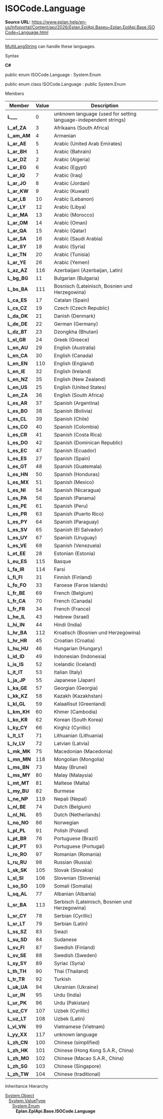 # ISOCode.Language

**Source URL:** https://www.eplan.help/en-us/Infoportal/Content/api/2026/Eplan.EplApi.Baseu~Eplan.EplApi.Base.ISOCode+Language.html

---

[MultiLangString](Eplan.EplApi.Baseu~Eplan.EplApi.Base.MultiLangString.html) can handle these languages.

Syntax

**C#**



public enum ISOCode.Language : System.Enum

public enum class ISOCode.Language : public System.Enum


Members

| Member | Value | Description |
| --- | --- | --- |
| **L\_\_\_** | 0 | unknown language (used for setting language-independent strings) |
| **L\_af\_ZA** | 3 | Afrikaans (South Africa) |
| **L\_am\_AM** | 4 | Armenian |
| **L\_ar\_AE** | 5 | Arabic (United Arab Emirates) |
| **L\_ar\_BH** | 1 | Arabic (Bahrain) |
| **L\_ar\_DZ** | 2 | Arabic (Algeria) |
| **L\_ar\_EG** | 6 | Arabic (Egypt) |
| **L\_ar\_IQ** | 7 | Arabic (Iraq) |
| **L\_ar\_JO** | 8 | Arabic (Jordan) |
| **L\_ar\_KW** | 9 | Arabic (Kuwait) |
| **L\_ar\_LB** | 10 | Arabic (Lebanon) |
| **L\_ar\_LY** | 12 | Arabic (Libya) |
| **L\_ar\_MA** | 13 | Arabic (Morocco) |
| **L\_ar\_OM** | 14 | Arabic (Oman) |
| **L\_ar\_QA** | 15 | Arabic (Qatar) |
| **L\_ar\_SA** | 16 | Arabic (Saudi Arabia) |
| **L\_ar\_SY** | 18 | Arabic (Syria) |
| **L\_ar\_TN** | 20 | Arabic (Tunisia) |
| **L\_ar\_YE** | 26 | Arabic (Yemen) |
| **L\_az\_AZ** | 116 | Azerbaijani (Azerbaijan, Latin) |
| **L\_bg\_BG** | 11 | Bulgarian (Bulgaria) |
| **L\_bs\_BA** | 111 | Bosnisch (Lateinisch, Bosnien und Herzegowina) |
| **L\_ca\_ES** | 17 | Catalan (Spain) |
| **L\_cs\_CZ** | 19 | Czech (Czech Republic) |
| **L\_da\_DK** | 21 | Danish (Denmark) |
| **L\_de\_DE** | 22 | German (Germany) |
| **L\_dz\_BT** | 23 | Dzongkha (Bhutan) |
| **L\_el\_GR** | 24 | Greek (Greece) |
| **L\_en\_AU** | 29 | English (Australia) |
| **L\_en\_CA** | 30 | English (Canada) |
| **L\_en\_EN** | 110 | English (England) |
| **L\_en\_IE** | 32 | English (Ireland) |
| **L\_en\_NZ** | 35 | English (New Zealand) |
| **L\_en\_US** | 25 | English (United States) |
| **L\_en\_ZA** | 36 | English (South Africa) |
| **L\_es\_AR** | 37 | Spanish (Argentina) |
| **L\_es\_BO** | 38 | Spanish (Bolivia) |
| **L\_es\_CL** | 39 | Spanish (Chile) |
| **L\_es\_CO** | 40 | Spanish (Colombia) |
| **L\_es\_CR** | 41 | Spanish (Costa Rica) |
| **L\_es\_DO** | 42 | Spanish (Dominican Republic) |
| **L\_es\_EC** | 47 | Spanish (Ecuador) |
| **L\_es\_ES** | 27 | Spanish (Spain) |
| **L\_es\_GT** | 48 | Spanish (Guatemala) |
| **L\_es\_HN** | 50 | Spanish (Honduras) |
| **L\_es\_MX** | 51 | Spanish (Mexico) |
| **L\_es\_NI** | 54 | Spanish (Nicaragua) |
| **L\_es\_PA** | 56 | Spanish (Panama) |
| **L\_es\_PE** | 61 | Spanish (Peru) |
| **L\_es\_PR** | 63 | Spanish (Puerto Rico) |
| **L\_es\_PY** | 64 | Spanish (Paraguay) |
| **L\_es\_SV** | 65 | Spanish (El Salvador) |
| **L\_es\_UY** | 67 | Spanish (Uruguay) |
| **L\_es\_VE** | 68 | Spanish (Venezuela) |
| **L\_et\_EE** | 28 | Estonian (Estonia) |
| **L\_eu\_ES** | 115 | Basque |
| **L\_fa\_IR** | 114 | Farsi |
| **L\_fi\_FI** | 31 | Finnish (Finland) |
| **L\_fo\_FO** | 33 | Faroese (Faroe Islands) |
| **L\_fr\_BE** | 69 | French (Belgium) |
| **L\_fr\_CA** | 70 | French (Canada) |
| **L\_fr\_FR** | 34 | French (France) |
| **L\_he\_IL** | 43 | Hebrew (Israel) |
| **L\_hi\_IN** | 44 | Hindi (India) |
| **L\_hr\_BA** | 112 | Kroatisch (Bosnien und Herzegowina) |
| **L\_hr\_HR** | 45 | Croatian (Croatia) |
| **L\_hu\_HU** | 46 | Hungarian (Hungary) |
| **L\_id\_ID** | 49 | Indonesian (Indonesia) |
| **L\_is\_IS** | 52 | Icelandic (Iceland) |
| **L\_it\_IT** | 53 | Italian (Italy) |
| **L\_ja\_JP** | 55 | Japanese (Japan) |
| **L\_ka\_GE** | 57 | Georgian (Georgia) |
| **L\_kk\_KZ** | 58 | Kazakh (Kazakhstan) |
| **L\_kl\_GL** | 59 | Kalaallisut (Greenland) |
| **L\_km\_KH** | 60 | Khmer (Cambodia) |
| **L\_ko\_KR** | 62 | Korean (South Korea) |
| **L\_ky\_CY** | 66 | Kirghiz (Cyrillic) |
| **L\_lt\_LT** | 71 | Lithuanian (Lithuania) |
| **L\_lv\_LV** | 72 | Latvian (Latvia) |
| **L\_mk\_MK** | 75 | Macedonian (Macedonia) |
| **L\_mn\_MN** | 118 | Mongolian (Mongolia) |
| **L\_ms\_BN** | 73 | Malay (Brunei) |
| **L\_ms\_MY** | 80 | Malay (Malaysia) |
| **L\_mt\_MT** | 81 | Maltese (Malta) |
| **L\_my\_BU** | 82 | Burmese |
| **L\_ne\_NP** | 119 | Nepali (Nepal) |
| **L\_nl\_BE** | 74 | Dutch (Belgium) |
| **L\_nl\_NL** | 85 | Dutch (Netherlands) |
| **L\_no\_NO** | 86 | Norwegian |
| **L\_pl\_PL** | 91 | Polish (Poland) |
| **L\_pt\_BR** | 76 | Portuguese (Brazil) |
| **L\_pt\_PT** | 93 | Portuguese (Portugal) |
| **L\_ro\_RO** | 97 | Romanian (Romania) |
| **L\_ru\_RU** | 98 | Russian (Russia) |
| **L\_sk\_SK** | 105 | Slovak (Slovakia) |
| **L\_sl\_SI** | 106 | Slovenian (Slovenia) |
| **L\_so\_SO** | 109 | Somali (Somalia) |
| **L\_sq\_AL** | 77 | Albanian (Albania) |
| **L\_sr\_BA** | 113 | Serbisch (Lateinisch, Bosnien und Herzegowina) |
| **L\_sr\_CY** | 78 | Serbian (Cyrillic) |
| **L\_sr\_LT** | 79 | Serbian (Latin) |
| **L\_ss\_SZ** | 83 | Swazi |
| **L\_su\_SD** | 84 | Sudanese |
| **L\_sv\_FI** | 87 | Swedish (Finland) |
| **L\_sv\_SE** | 88 | Swedish (Sweden) |
| **L\_sy\_SY** | 89 | Syriac (Syria) |
| **L\_th\_TH** | 90 | Thai (Thailand) |
| **L\_tr\_TR** | 92 | Turkish |
| **L\_uk\_UA** | 94 | Ukrainian (Ukraine) |
| **L\_ur\_IN** | 95 | Urdu (India) |
| **L\_ur\_PK** | 96 | Urdu (Pakistan) |
| **L\_uz\_CY** | 107 | Uzbek (Cyrillic) |
| **L\_uz\_LT** | 108 | Uzbek (Latin) |
| **L\_vi\_VN** | 99 | Vietnamese (Vietnam) |
| **L\_yy\_XX** | 117 | unknown language |
| **L\_zh\_CN** | 100 | Chinese (simplified) |
| **L\_zh\_HK** | 101 | Chinese (Hong Kong S.A.R., China) |
| **L\_zh\_MO** | 102 | Chinese (Macao S.A.R., China) |
| **L\_zh\_SG** | 103 | Chinese (Singapore) |
| **L\_zh\_TW** | 104 | Chinese (traditional) |

Inheritance Hierarchy

[System.Object](#)  
   [System.ValueType](#)  
      [System.Enum](#)  
         **Eplan.EplApi.Base.ISOCode.Language**
